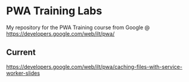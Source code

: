 # PWA Training Labs

My repository for the PWA Training course from Google @
https://developers.google.com/web/ilt/pwa/

## Current

https://developers.google.com/web/ilt/pwa/caching-files-with-service-worker-slides

